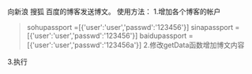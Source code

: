 向新浪 搜狐 百度的博客发送博文。
使用方法：
1.增加各个博客的帐户
> sohupassport =[{'user':'user','passwd':'123456'}]
> sinapassport =[{'user':'user','passwd':'123456'}]
> baidupassport =[{'user':'user','passwd':'123456a'}]
2.修改getData函数增加博文内容

3.执行